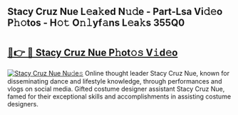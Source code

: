 ## Stacy Cruz Nue L𝚎a𝚔ed N𝚞𝚍e - Part-Lsa Vi𝚍𝚎o P𝚑𝚘tos - H𝚘𝚝 O𝚗𝚕yf𝚊ns L𝚎a𝚔s 355Q0

# <h2><a href="http://kfeju9.oniu.top/?m=Stacy+Cruz+Nue">🔗👉 🔴 Stacy Cruz Nue P𝚑ot𝚘𝚜 V𝚒d𝚎o</a></h2>

[![Stacy Cruz Nue Nu𝚍e𝚜](https://i.imgur.com/0qMVB7G.gif)](http://kfeju9.oniu.top/?m=Stacy+Cruz+Nue)
Online thought leader Stacy Cruz Nue, known for disseminating dance and lifestyle knowledge, through performances and vlogs on social media. Gifted costume designer assistant Stacy Cruz Nue, famed for their exceptional skills and accomplishments in assisting costume designers.  
